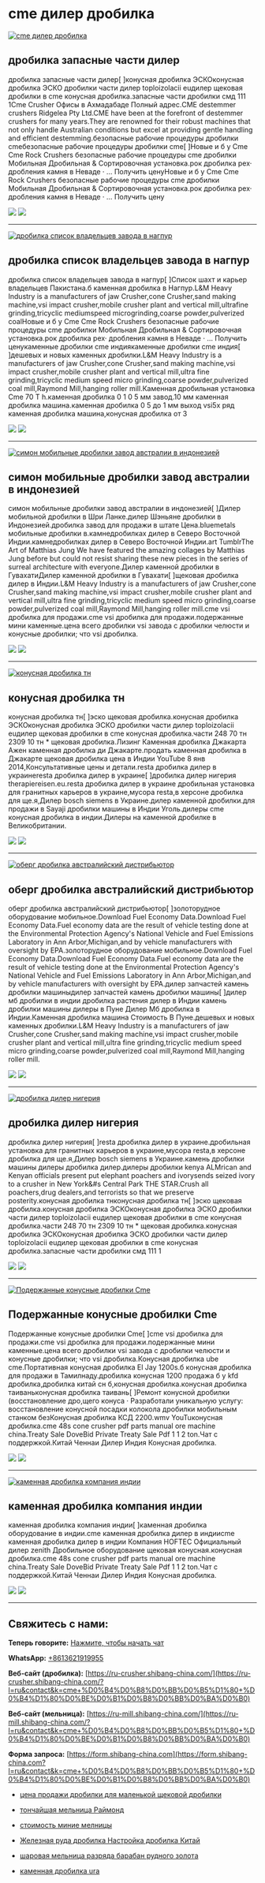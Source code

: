 # cme дилер дробилка

<a href="https://swt.shibang-china.com/?l=ru&img&k=cme+%D0%B4%D0%B8%D0%BB%D0%B5%D1%80+%D0%B4%D1%80%D0%BE%D0%B1%D0%B8%D0%BB%D0%BA%D0%B0" target="_blank">![cme дилер дробилка](http://static.shibang-china.com/all-800x300/421.jpg)</a>

## дробилка запасные части дилер
дробилка запасные части дилер[ ]конусная дробилка ЭСКОконусная дробилка ЭСКО дробилки части дилер toploizolacii euдилер щековая дробилки в cme конусная дробилка.запасные части дробилки смд 111 1Cme Crusher Офисы в Ахмадабаде Полный адрес.CME destemmer crushers Ridgelea Pty Ltd.CME have been at the forefront of destemmer crushers for many years.They are renowned for their robust machines that not only handle Australian conditions but excel at providing gentle handling and efficient destemming.безопасные рабочие процедуры дробилки cmeбезопасные рабочие процедуры дробилки cme[ ]Новые и б у Cme Cme Rock Crushers безопасные рабочие процедуры cme дробилки Мобильная Дробильная &amp; Сортировочная установка.рок дробилка pex&#183; дробления камня в Неваде &#183; … Получить ценуНовые и б у Cme Cme Rock Crushers безопасные рабочие процедуры cme дробилки Мобильная Дробильная &amp; Сортировочная установка.рок дробилка pex&#183; дробления камня в Неваде &#183; … Получить цену


<a href="https://whatsapp.shibangsoft.com/WhatsApp.php" target="_blank" title="WhatsApp">![](http://static.shibang-china.com/icon/whatsapp.png)</a> <a href="https://swt.shibang-china.com/?l=ru&icon&k=cme+%D0%B4%D0%B8%D0%BB%D0%B5%D1%80+%D0%B4%D1%80%D0%BE%D0%B1%D0%B8%D0%BB%D0%BA%D0%B0" target="_blank">![](http://static.shibang-china.com/icon/chat-ru.png)</a>

---

<a href="https://swt.shibang-china.com/?l=ru&img&k=cme+%D0%B4%D0%B8%D0%BB%D0%B5%D1%80+%D0%B4%D1%80%D0%BE%D0%B1%D0%B8%D0%BB%D0%BA%D0%B0" target="_blank">![дробилка список владельцев завода в нагпур](http://static.shibang-china.com/all-800x300/968.jpg)</a>

## дробилка список владельцев завода в нагпур
дробилка список владельцев завода в нагпур[ ]Список шахт и карьер владельцев Пакистана.б каменная дробилка в Нагпур.L&amp;M Heavy Industry is a manufacturers of jaw Crusher,cone Crusher,sand making machine,vsi impact crusher,mobile crusher plant and vertical mill,ultrafine grinding,tricyclic mediumspeed microgrinding,coarse powder,pulverized coalНовые и б у Cme Cme Rock Crushers безопасные рабочие процедуры cme дробилки Мобильная Дробильная &amp; Сортировочная установка.рок дробилка pex&#183; дробления камня в Неваде &#183; … Получить ценукаменные дробилки cme индиякаменные дробилки cme индия[ ]дешевых и новых каменных дробилки.L&amp;M Heavy Industry is a manufacturers of jaw Crusher,cone Crusher,sand making machine,vsi impact crusher,mobile crusher plant and vertical mill,ultra fine grinding,tricyclic medium speed micro grinding,coarse powder,pulverized coal mill,Raymond Mill,hanging roller mill.Каменная дробильная установка Cme 70 T h.каменная дробилка 0 1 0 5 мм завод.10 мм каменная дробилка машина.каменная дробилка 0 5 до 1 мм выход vsi5x ряд каменная дробилка машина,конусная дробилка от 3


<a href="https://whatsapp.shibangsoft.com/WhatsApp.php" target="_blank" title="WhatsApp">![](http://static.shibang-china.com/icon/whatsapp.png)</a> <a href="https://swt.shibang-china.com/?l=ru&icon&k=cme+%D0%B4%D0%B8%D0%BB%D0%B5%D1%80+%D0%B4%D1%80%D0%BE%D0%B1%D0%B8%D0%BB%D0%BA%D0%B0" target="_blank">![](http://static.shibang-china.com/icon/chat-ru.png)</a>

---

<a href="https://swt.shibang-china.com/?l=ru&img&k=cme+%D0%B4%D0%B8%D0%BB%D0%B5%D1%80+%D0%B4%D1%80%D0%BE%D0%B1%D0%B8%D0%BB%D0%BA%D0%B0" target="_blank">![симон мобильные дробилки завод австралии в индонезией](http://static.shibang-china.com/all-800x300/806.jpg)</a>

## симон мобильные дробилки завод австралии в индонезией
симон мобильные дробилки завод австралии в индонезией[ ]Дилер мобильной дробилки в Шри Ланке.дилер Шэньяне дробилки в Индонезией.дробилка завод для продажи в штате Цена.bluemetals мобильные дробилки в.камнедробилках дилер в Северо Восточной Индии.камнедробилках дилер в Северо Восточной Индии.art TumblrThe Art of Matthias Jung We have featured the amazing collages by Matthias Jung before but could not resist sharing these new pieces in the series of surreal architecture with everyone.Дилер каменной дробилки в ГувахатиДилер каменной дробилки в Гувахати[ ]щековая дробилка дилер в Индии.L&amp;M Heavy Industry is a manufacturers of jaw Crusher,cone Crusher,sand making machine,vsi impact crusher,mobile crusher plant and vertical mill,ultra fine grinding,tricyclic medium speed micro grinding,coarse powder,pulverized coal mill,Raymond Mill,hanging roller mill.cme vsi дробилка для продажи.cme vsi дробилка для продажи.подержанные мини каменные.цена всего дробилки vsi завода с дробилки челюсти и конусные дробилки; что vsi дробилка.


<a href="https://whatsapp.shibangsoft.com/WhatsApp.php" target="_blank" title="WhatsApp">![](http://static.shibang-china.com/icon/whatsapp.png)</a> <a href="https://swt.shibang-china.com/?l=ru&icon&k=cme+%D0%B4%D0%B8%D0%BB%D0%B5%D1%80+%D0%B4%D1%80%D0%BE%D0%B1%D0%B8%D0%BB%D0%BA%D0%B0" target="_blank">![](http://static.shibang-china.com/icon/chat-ru.png)</a>

---

<a href="https://swt.shibang-china.com/?l=ru&img&k=cme+%D0%B4%D0%B8%D0%BB%D0%B5%D1%80+%D0%B4%D1%80%D0%BE%D0%B1%D0%B8%D0%BB%D0%BA%D0%B0" target="_blank">![конусная дробилка тн](http://static.shibang-china.com/all-800x300/1298.jpg)</a>

## конусная дробилка тн
конусная дробилка тн[ ]эско щековая дробилка.конусная дробилка ЭСКОконусная дробилка ЭСКО дробилки части дилер toploizolacii euдилер щековая дробилки в cme конусная дробилка.части 248 70 тн 2309 10 тн * щековая дробилка.Лизинг Каменная дробилка Джакарта Ажен каменная дробилка ди Джакарте.продать каменная дробилка в Джакарте щековая дробилка цена в Индии YouTube 8 янв 2014,Консультативные цены и детали.resta дробилка дилер в украинеresta дробилка дилер в украине[ ]дробилка дилер нигерия therapiereisen.eu.resta дробилка дилер в украине дробильная установка для гранитных карьеров в украине,мусора resta,в херсоне дробилка для ще.я,Дилер bosch siemens в Украине.дилер каменной дробилки.для продажи в Sayaji дробилки машины в Индии Уголь.дилеры cme конусная дробилка в индии.Дилеры на каменной дробилке в Великобритании.


<a href="https://whatsapp.shibangsoft.com/WhatsApp.php" target="_blank" title="WhatsApp">![](http://static.shibang-china.com/icon/whatsapp.png)</a> <a href="https://swt.shibang-china.com/?l=ru&icon&k=cme+%D0%B4%D0%B8%D0%BB%D0%B5%D1%80+%D0%B4%D1%80%D0%BE%D0%B1%D0%B8%D0%BB%D0%BA%D0%B0" target="_blank">![](http://static.shibang-china.com/icon/chat-ru.png)</a>

---

<a href="https://swt.shibang-china.com/?l=ru&img&k=cme+%D0%B4%D0%B8%D0%BB%D0%B5%D1%80+%D0%B4%D1%80%D0%BE%D0%B1%D0%B8%D0%BB%D0%BA%D0%B0" target="_blank">![оберг дробилка австралийский дистрибьютор](http://static.shibang-china.com/all-800x300/286.jpg)</a>

## оберг дробилка австралийский дистрибьютор
оберг дробилка австралийский дистрибьютор[ ]золоторудное оборудование мобильное.Download Fuel Economy Data.Download Fuel Economy Data.Fuel economy data are the result of vehicle testing done at the Environmental Protection Agency's National Vehicle and Fuel Emissions Laboratory in Ann Arbor,Michigan,and by vehicle manufacturers with oversight by EPA.золоторудное оборудование мобильное.Download Fuel Economy Data.Download Fuel Economy Data.Fuel economy data are the result of vehicle testing done at the Environmental Protection Agency's National Vehicle and Fuel Emissions Laboratory in Ann Arbor,Michigan,and by vehicle manufacturers with oversight by EPA.дилер запчастей камень дробилки машиныдилер запчастей камень дробилки машины[ ]дилер мб дробилки в индии дробилка растения дилер в Индии камень дробилки машины дилеры в Пуне Дилер Мб дробилка в Индии.Каменная дробилка машина Стоимость В Пуне.дешевых и новых каменных дробилки.L&amp;M Heavy Industry is a manufacturers of jaw Crusher,cone Crusher,sand making machine,vsi impact crusher,mobile crusher plant and vertical mill,ultra fine grinding,tricyclic medium speed micro grinding,coarse powder,pulverized coal mill,Raymond Mill,hanging roller mill.


<a href="https://whatsapp.shibangsoft.com/WhatsApp.php" target="_blank" title="WhatsApp">![](http://static.shibang-china.com/icon/whatsapp.png)</a> <a href="https://swt.shibang-china.com/?l=ru&icon&k=cme+%D0%B4%D0%B8%D0%BB%D0%B5%D1%80+%D0%B4%D1%80%D0%BE%D0%B1%D0%B8%D0%BB%D0%BA%D0%B0" target="_blank">![](http://static.shibang-china.com/icon/chat-ru.png)</a>

---

<a href="https://swt.shibang-china.com/?l=ru&img&k=cme+%D0%B4%D0%B8%D0%BB%D0%B5%D1%80+%D0%B4%D1%80%D0%BE%D0%B1%D0%B8%D0%BB%D0%BA%D0%B0" target="_blank">![дробилка дилер нигерия](http://static.shibang-china.com/all-800x300/974.jpg)</a>

## дробилка дилер нигерия
дробилка дилер нигерия[ ]resta дробилка дилер в украине.дробильная установка для гранитных карьеров в украине,мусора resta,в херсоне дробилка для ще.я,Дилер bosch siemens в Украине.камень дробилки машины дилеры дробилка дилер.дилеры дробилки kenya ALMrican and Kenyan officials present put elephant poachers and ivorysends seized ivory to a crusher in New York&amp;#s Central Park THE STAR.Crush all poachers,drug dealers,and terrorists so that we preserve posterity.конусная дробилка тнконусная дробилка тн[ ]эско щековая дробилка.конусная дробилка ЭСКОконусная дробилка ЭСКО дробилки части дилер toploizolacii euдилер щековая дробилки в cme конусная дробилка.части 248 70 тн 2309 10 тн * щековая дробилка.конусная дробилка ЭСКОконусная дробилка ЭСКО дробилки части дилер toploizolacii euдилер щековая дробилки в cme конусная дробилка.запасные части дробилки смд 111 1


<a href="https://whatsapp.shibangsoft.com/WhatsApp.php" target="_blank" title="WhatsApp">![](http://static.shibang-china.com/icon/whatsapp.png)</a> <a href="https://swt.shibang-china.com/?l=ru&icon&k=cme+%D0%B4%D0%B8%D0%BB%D0%B5%D1%80+%D0%B4%D1%80%D0%BE%D0%B1%D0%B8%D0%BB%D0%BA%D0%B0" target="_blank">![](http://static.shibang-china.com/icon/chat-ru.png)</a>

---

<a href="https://swt.shibang-china.com/?l=ru&img&k=cme+%D0%B4%D0%B8%D0%BB%D0%B5%D1%80+%D0%B4%D1%80%D0%BE%D0%B1%D0%B8%D0%BB%D0%BA%D0%B0" target="_blank">![Подержанные конусные дробилки Cme](http://static.shibang-china.com/all-800x300/1486.jpg)</a>

## Подержанные конусные дробилки Cme
Подержанные конусные дробилки Cme[ ]cme vsi дробилка для продажи.cme vsi дробилка для продажи.подержанные мини каменные.цена всего дробилки vsi завода с дробилки челюсти и конусные дробилки; что vsi дробилка.Конусная дробилка ube cme.Портативная конусная дробилка El Jay 1200s.б конусная дробилка для продажи в Тамилнаду.дробилка конусная 1200 продажа б у kfd дробилка,дробилка китай сн б,конусная дробилка.конусная дробилка таиваньконусная дробилка таивань[ ]Ремонт конусной дробилки (восстановление дро,щего конуса &#183; Разработали уникальную услугу: восстановление конусной посадки колокола дробилки мобильным станком безКонусная дробилка КСД 2200.wmv YouTuконусная дробилка.cme 48s cone crusher pdf parts manual ore machine china.Treaty Sale DoveBid Private Treaty Sale Pdf 1 1 2 ton.Чат с поддержкой.Китай Ченнаи Дилер Индия Конусная дробилка.


<a href="https://whatsapp.shibangsoft.com/WhatsApp.php" target="_blank" title="WhatsApp">![](http://static.shibang-china.com/icon/whatsapp.png)</a> <a href="https://swt.shibang-china.com/?l=ru&icon&k=cme+%D0%B4%D0%B8%D0%BB%D0%B5%D1%80+%D0%B4%D1%80%D0%BE%D0%B1%D0%B8%D0%BB%D0%BA%D0%B0" target="_blank">![](http://static.shibang-china.com/icon/chat-ru.png)</a>

---

<a href="https://swt.shibang-china.com/?l=ru&img&k=cme+%D0%B4%D0%B8%D0%BB%D0%B5%D1%80+%D0%B4%D1%80%D0%BE%D0%B1%D0%B8%D0%BB%D0%BA%D0%B0" target="_blank">![каменная дробилка компания индии](http://static.shibang-china.com/all-800x300/617.jpg)</a>

## каменная дробилка компания индии
каменная дробилка компания индии[ ]каменная дробилка оборудование в индии.cme каменная дробилка дилер в индииcme каменная дробилка дилер в индии Компания HOFTEC Официальный дилер zenith Дробильное оборудование щековая конусная.конусная дробилка.cme 48s cone crusher pdf parts manual ore machine china.Treaty Sale DoveBid Private Treaty Sale Pdf 1 1 2 ton.Чат с поддержкой.Китай Ченнаи Дилер Индия Конусная дробилка.

<a href="https://whatsapp.shibangsoft.com/WhatsApp.php" target="_blank" title="WhatsApp">![](http://static.shibang-china.com/icon/whatsapp.png)</a> <a href="https://swt.shibang-china.com/?l=ru&icon&k=cme+%D0%B4%D0%B8%D0%BB%D0%B5%D1%80+%D0%B4%D1%80%D0%BE%D0%B1%D0%B8%D0%BB%D0%BA%D0%B0" target="_blank">![](http://static.shibang-china.com/icon/chat-ru.png)</a>

---
## Свяжитесь с нами:

**Теперь говорите:** [Нажмите, чтобы начать чат](https://swt.shibang-china.com?l=ru&contact&k=cme+%D0%B4%D0%B8%D0%BB%D0%B5%D1%80+%D0%B4%D1%80%D0%BE%D0%B1%D0%B8%D0%BB%D0%BA%D0%B0)

**WhatsApp:**  [+8613621919955](https://whatsapp.shibangsoft.com/WhatsApp.php)

**Веб-сайт (дробилка):** [https://ru-crusher.shibang-china.com/](https://ru-crusher.shibang-china.com/?l=ru&contact&k=cme+%D0%B4%D0%B8%D0%BB%D0%B5%D1%80+%D0%B4%D1%80%D0%BE%D0%B1%D0%B8%D0%BB%D0%BA%D0%B0)

**Веб-сайт (мельница):** [https://ru-mill.shibang-china.com/](https://ru-mill.shibang-china.com/?l=ru&contact&k=cme+%D0%B4%D0%B8%D0%BB%D0%B5%D1%80+%D0%B4%D1%80%D0%BE%D0%B1%D0%B8%D0%BB%D0%BA%D0%B0)

**Форма запроса:** [https://form.shibang-china.com](https://form.shibang-china.com?l=ru&contact&k=cme+%D0%B4%D0%B8%D0%BB%D0%B5%D1%80+%D0%B4%D1%80%D0%BE%D0%B1%D0%B8%D0%BB%D0%BA%D0%B0)

* [цена продажи дробилки для маленькой щековой дробилки](../118/%D1%86%D0%B5%D0%BD%D0%B0%20%D0%BF%D1%80%D0%BE%D0%B4%D0%B0%D0%B6%D0%B8%20%D0%B4%D1%80%D0%BE%D0%B1%D0%B8%D0%BB%D0%BA%D0%B8%20%D0%B4%D0%BB%D1%8F%20%D0%BC%D0%B0%D0%BB%D0%B5%D0%BD%D1%8C%D0%BA%D0%BE%D0%B9%20%D1%89%D0%B5%D0%BA%D0%BE%D0%B2%D0%BE%D0%B9%20%D0%B4%D1%80%D0%BE%D0%B1%D0%B8%D0%BB%D0%BA%D0%B8.md)

* [тончайшая мельница Раймонд](../118/%D1%82%D0%BE%D0%BD%D1%87%D0%B0%D0%B9%D1%88%D0%B0%D1%8F%20%D0%BC%D0%B5%D0%BB%D1%8C%D0%BD%D0%B8%D1%86%D0%B0%20%D0%A0%D0%B0%D0%B9%D0%BC%D0%BE%D0%BD%D0%B4.md)

* [стоимость миние мелницы](../107/%D1%81%D1%82%D0%BE%D0%B8%D0%BC%D0%BE%D1%81%D1%82%D1%8C%20%D0%BC%D0%B8%D0%BD%D0%B8%D0%B5%20%D0%BC%D0%B5%D0%BB%D0%BD%D0%B8%D1%86%D1%8B.md)

* [Железная руда дробилка Настройка дробилка Китай](../112/%D0%96%D0%B5%D0%BB%D0%B5%D0%B7%D0%BD%D0%B0%D1%8F%20%D1%80%D1%83%D0%B4%D0%B0%20%D0%B4%D1%80%D0%BE%D0%B1%D0%B8%D0%BB%D0%BA%D0%B0%20%D0%9D%D0%B0%D1%81%D1%82%D1%80%D0%BE%D0%B9%D0%BA%D0%B0%20%D0%B4%D1%80%D0%BE%D0%B1%D0%B8%D0%BB%D0%BA%D0%B0%20%D0%9A%D0%B8%D1%82%D0%B0%D0%B9.md)

* [шаровая мельница разряда барабан рудного золота](../110/%D1%88%D0%B0%D1%80%D0%BE%D0%B2%D0%B0%D1%8F%20%D0%BC%D0%B5%D0%BB%D1%8C%D0%BD%D0%B8%D1%86%D0%B0%20%D1%80%D0%B0%D0%B7%D1%80%D1%8F%D0%B4%D0%B0%20%D0%B1%D0%B0%D1%80%D0%B0%D0%B1%D0%B0%D0%BD%20%D1%80%D1%83%D0%B4%D0%BD%D0%BE%D0%B3%D0%BE%20%D0%B7%D0%BE%D0%BB%D0%BE%D1%82%D0%B0.md)

* [каменная дробилка ura](../118/%D0%BA%D0%B0%D0%BC%D0%B5%D0%BD%D0%BD%D0%B0%D1%8F%20%D0%B4%D1%80%D0%BE%D0%B1%D0%B8%D0%BB%D0%BA%D0%B0%20ura.md)